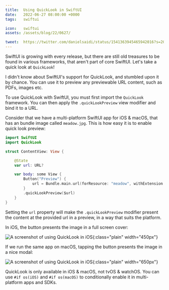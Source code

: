 ```yaml
---
title:  Using QuickLook in SwiftUI
date:   2022-06-27 08:00:00 +0000
tags:   swiftui

icon:   swiftui
assets: /assets/blog/22/0627/

tweet:  https://twitter.com/danielsaidi/status/1541363945465942016?s=20&t=pHrBeDbqn-sQh8qvy0pmCg
---
```


SwiftUI is growing with every release, but there are still old treasures to be found in various frameworks, that aren't part of core SwiftUI. Let's take a quick look at `QuickLook`!

I didn't know about SwiftUI's support for QuickLook, and stumbled upon it by chance. You can use it to preview any previewable URL content, such as PDFs, images etc.

To use QuickLook with SwiftUI, you must first import the `QuickLook` framework. You can then apply the `.quickLookPreview` view modifier and bind it to a URL.

Consider that we have a multi-platform SwiftUI app for iOS & macOS, that has an bundle image called `meadow.jpg`. This is how easy it is to enable quick look preview:

```swift
import SwiftUI
import QuickLook

struct ContentView: View {

    @State
    var url: URL?

    var body: some View {
        Button("Preview") {
            url = Bundle.main.url(forResource: "meadow", withExtension: "jpg")
        }
        .quickLookPreview($url)
    }
}
```

Setting the `url` property will make the `.quickLookPreview` modifier present the content at the provided url in a preview, in a way that suits the platform.

In iOS, the button presents the image in a full screen cover:

![A screenshot of using QuickLook in iOS]({{page.assets}}ios.png){:class="plain" width="450px"}

If we run the same app on macOS, tapping the button presents the image in a nice modal:

![A screenshot of using QuickLook in iOS]({{page.assets}}macos.png){:class="plain" width="650px"}

QuickLook is only available in iOS & macOS, not tvOS & watchOS. You can use `#if os(iOS)` and `#if os(macOS)` to conditionally enable it in multi-platform apps and SDKs.